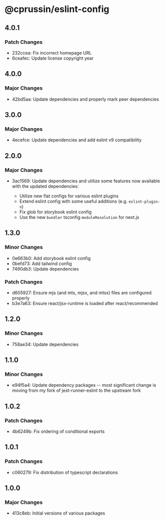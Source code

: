 # @cprussin/eslint-config

## 4.0.1

### Patch Changes

- 232ccea: Fix incorrect homepage URL
- 6ceafec: Update license copyright year

## 4.0.0

### Major Changes

- 42bd5aa: Update dependencies and properly mark peer dependencies

## 3.0.0

### Major Changes

- 4ecefce: Update dependencies and add eslint v9 compatibility

## 2.0.0

### Major Changes

- 3ac1569: Update dependencies and utilize some features now available with the updated dependencies:

  - Utilize new flat configs for various eslint plugins
  - Extend eslint config with some useful additions (e.g. `eslint-plugin-n`)
  - Fix glob for storybook eslint config
  - Use the new `bundler` tsconfig `moduleResolution` for next.js

## 1.3.0

### Minor Changes

- 0e663b0: Add storybook eslint config
- 0befd73: Add tailwind config
- 7490db3: Update dependencies

### Patch Changes

- d605927: Ensure mjs (and mts, mjsx, and mtsx) files are configured properly
- b3e7a63: Ensure react/jsx-runtime is loaded after react/recommended

## 1.2.0

### Minor Changes

- 758ae34: Update dependencies

## 1.1.0

### Minor Changes

- e94f5a4: Update dependency packages -- most significant change is moving from my fork of jest-runner-eslint to the upstream fork

## 1.0.2

### Patch Changes

- 4b6249b: Fix ordering of conditional exports

## 1.0.1

### Patch Changes

- c060279: Fix distribution of typescript declarations

## 1.0.0

### Major Changes

- 413c8eb: Initial versions of various packages
